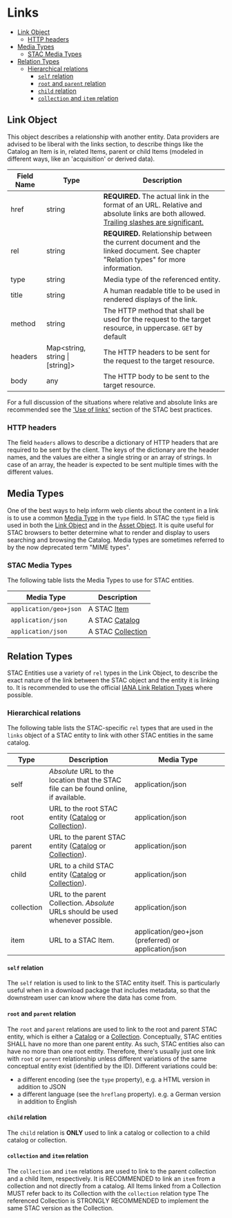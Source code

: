 # Links <!-- omit in toc -->

- [Link Object](#link-object)
  - [HTTP headers](#http-headers)
- [Media Types](#media-types)
  - [STAC Media Types](#stac-media-types)
- [Relation Types](#relation-types)
  - [Hierarchical relations](#hierarchical-relations)
    - [`self` relation](#self-relation)
    - [`root` and `parent` relation](#root-and-parent-relation)
    - [`child` relation](#child-relation)
    - [`collection` and `item` relation](#collection-and-item-relation)

## Link Object

This object describes a relationship with another entity. Data providers are advised to be liberal
with the links section, to describe things like the Catalog an Item is in, related Items, parent or
child Items (modeled in different ways, like an 'acquisition' or derived data).

| Field Name | Type                             | Description                                                                                                                                                                    |
| ---------- | -------------------------------- | ------------------------------------------------------------------------------------------------------------------------------------------------------------------------------ |
| href       | string                           | **REQUIRED.** The actual link in the format of an URL. Relative and absolute links are both allowed. [Trailing slashes are significant.](../best-practices.md#consistent-uris) |
| rel        | string                           | **REQUIRED.** Relationship between the current document and the linked document. See chapter "Relation types" for more information.                                            |
| type       | string                           | Media type of the referenced entity.                                                                                                                                           |
| title      | string                           | A human readable title to be used in rendered displays of the link.                                                                                                            |
| method     | string                           | The HTTP method that shall be used for the request to the target resource, in uppercase. `GET` by default                                                                      |
| headers    | Map<string, string \| \[string]> | The HTTP headers to be sent for the request to the target resource.                                                                                                            |
| body       | any                              | The HTTP body to be sent to the target resource.                                                                                                                               |

For a full discussion of the situations where relative and absolute links are recommended see the
['Use of links'](../best-practices.md#use-of-links) section of the STAC best practices.

### HTTP headers

The field `headers` allows to describe a dictionary of HTTP headers that are required to be sent by the client.
The keys of the dictionary are the header names, and the values are either a single string or an array of strings.
In case of an array, the header is expected to be sent multiple times with the different values.

## Media Types

One of the best ways to help inform web clients about the content in a link is to use a common
[Media Type](https://en.wikipedia.org/wiki/Media_type) in the `type` field.
In STAC the `type` field is used in both the [Link Object](#link-object) and in the [Asset Object](assets.md#asset-object).
It is quite useful for STAC browsers to better determine what to render and display to users searching and browsing the Catalog.
Media types are sometimes referred to by the now deprecated term "MIME types".

### STAC Media Types

The following table lists the Media Types to use for STAC entities.

| Media Type             | Description                                                |
| ---------------------- | ---------------------------------------------------------- |
| `application/geo+json` | A STAC [Item](../item-spec/item-spec.md)                   |
| `application/json`     | A STAC [Catalog](../catalog-spec/catalog-spec.md)          |
| `application/json`     | A STAC [Collection](../collection-spec/collection-spec.md) |

## Relation Types

STAC Entities use a variety of `rel` types in the Link Object,
to describe the exact nature of the link between the STAC object and the entity it is linking to.
It is recommended to use the official
[IANA Link Relation Types](https://www.iana.org/assignments/link-relations/link-relations.xhtml) where possible.

### Hierarchical relations

The following table lists the STAC-specific `rel` types that are used in the `links` object of a STAC entity
to link with other STAC entities in the same catalog.

| Type       | Description                                                                                                         | Media Type                                           |
| ---------- | ------------------------------------------------------------------------------------------------------------------- | ---------------------------------------------------- |
| self       | *Absolute* URL to the location that the STAC file can be found online, if available.                                | application/json                                     |
| root       | URL to the root STAC entity ([Catalog](../catalog-spec/README.md) or [Collection](../collection-spec/README.md)).   | application/json                                     |
| parent     | URL to the parent STAC entity ([Catalog](../catalog-spec/README.md) or [Collection](../collection-spec/README.md)). | application/json                                     |
| child      | URL to a child STAC entity ([Catalog](../catalog-spec/README.md) or [Collection](../collection-spec/README.md)).    | application/json                                     |
| collection | URL to the parent Collection. *Absolute* URLs should be used whenever possible.                                     | application/json                                     |
| item       | URL to a STAC Item.                                                                                                 | application/geo+json (preferred) or application/json |

#### `self` relation

The `self` relation is used to link to the STAC entity itself.
This is particularly useful when in a download package that includes metadata, so that the downstream user can know where the data has come from.

#### `root` and `parent` relation

The `root` and `parent` relations are used to link to the root and parent STAC entity,
which is either a [Catalog](../catalog-spec/README.md) or a [Collection](../collection-spec/README.md).
Conceptually, STAC entities SHALL have no more than one parent entity.
As such, STAC entities also can have no more than one root entity.
Therefore, there's usually just one link with `root` or `parent` relationship
unless different variations of the same conceptual entity exist (identified by the ID).
Different variations could be:

- a different encoding (see the `type` property), e.g. a HTML version in addition to JSON
- a different language (see the `hreflang` property). e.g. a German version in addition to English

#### `child` relation

The `child` relation is **ONLY** used to link a catalog or collection to a child catalog or collection.

#### `collection` and `item` relation

The `collection` and `item` relations are used to link to the parent collection and a child Item, respectively.
It is RECOMMENDED to link an `item` from a collection and not directly from a catalog.
All Items linked from a Collection MUST refer back to its Collection with the `collection` relation type
The referenced Collection is STRONGLY RECOMMENDED to implement the same STAC version as the Collection.
